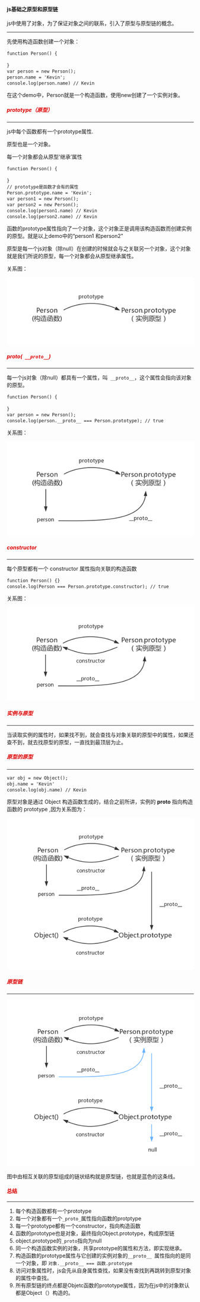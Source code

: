 #### js基础之原型和原型链

js中使用了对象，为了保证对象之间的联系，引入了原型与原型链的概念。

---

先使用构造函数创建一个对象：

```
function Person() {

}
var person = new Person();
person.name = 'Kevin';
console.log(person.name) // Kevin
```

在这个demo中，Person就是一个构造函数，使用new创建了一个实例对象。


##### <font color="#dd0000">prototype（原型）</font>

---

js中每个函数都有一个prototype属性.

原型也是一个对象。

每一个对象都会从原型‘继承’属性

```
function Person() {

}
// prototype是函数才会有的属性
Person.prototype.name = 'Kevin';
var person1 = new Person();
var person2 = new Person();
console.log(person1.name) // Kevin
console.log(person2.name) // Kevin
```

函数的prototype属性指向了一个对象，这个对象正是调用该构造函数而创建实例的原型。就是以上demo中的“person1 和person2”

原型是每一个js对象（除null）在创建的时候就会与之关联另一个对象，这个对象就是我们所说的原型，每一个对象都会从原型继承属性。

关系图：

![Alt text](img/prototype1.png)


##### <font color="#dd0000">  __proto__(` __proto__`) </font>

---

每一个js对象（除null）都具有一个属性，叫` __proto__`，这个属性会指向该对象的原型。

```
function Person() {

}
var person = new Person();
console.log(person.__proto__ === Person.prototype); // true
```

关系图：

![Alt text](img/prototype2.png)

##### <font color="#dd0000"> constructor</font>

---

每个原型都有一个 constructor 属性指向关联的构造函数

```
function Person() {}
console.log(Person === Person.prototype.constructor); // true
```

关系图：

![Alt text](img/prototype3.png)

##### <font color="#dd0000"> 实例与原型</font>

---

当读取实例的属性时，如果找不到，就会查找与对象关联的原型中的属性，如果还查不到，就去找原型的原型，一直找到最顶层为止。


##### <font color="#dd0000"> 原型的原型</font>

---

```
var obj = new Object();
obj.name = 'Kevin'
console.log(obj.name) // Kevin
```
原型对象是通过 Object 构造函数生成的，结合之前所讲，实例的 __proto__ 指向构造函数的 prototype ,因为关系图为：

![Alt text](img/prototype4.png)


##### <font color="#dd0000"> 原型链</font>

---

![Alt text](img/prototype5.png)


图中由相互关联的原型组成的链状结构就是原型链，也就是蓝色的这条线。


#### <font color="#dd0000">总结</font>

---

1. 每个构造函数都有一个prototype
2. 每一个对象都有一个`_proto_`属性指向函数的protptype
3. 每一个prototype都有一个constructor，指向构造函数
4. 函数的prototype也是对象，最终指向Object.prototype，构成原型链
5. object.prototype的`_proto`指向为null
6. 同一个构造函数实例的对象，共享prototype的属性和方法，即实现继承。
7. 构造函数的prototype属性与它创建的实例对象的`__proto__ `属性指向的是同一个对象，即 `对象.__proto__ === 函数.prototype `
8. 访问对象属性时，js会先从自身属性查找，如果没有查找到再跳转到原型对象的属性中查找。
9. 所有原型链的终点都是Objetc函数的prototype属性，因为在js中的对象默认都是Object（）构造的。




